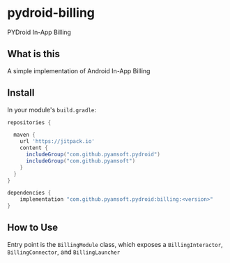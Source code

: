 # pydroid-billing
PYDroid In-App Billing

## What is this

A simple implementation of Android In-App Billing

## Install

In your module's `build.gradle`:
```groovy
repositories {

  maven {
    url 'https://jitpack.io'
    content {
      includeGroup("com.github.pyamsoft.pydroid")
      includeGroup("com.github.pyamsoft")
    }
  }
}

dependencies {
    implementation "com.github.pyamsoft.pydroid:billing:<version>"
}
```

## How to Use

Entry point is the `BillingModule` class, which exposes a `BillingInteractor`, `BillingConnector`,
and `BillingLauncher`
